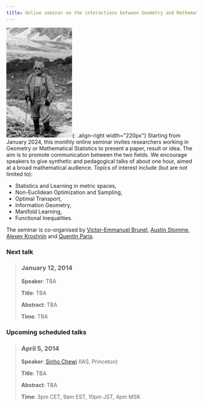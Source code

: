 ```yaml
---
title: Online seminar on the interactions between Geometry and Mathematical Statistics
---
```

![A.D.Alexandrov following the gradient](/images/Alexandrov.png "A.D.Alexandrov following the gradient"){: .align-right width="220px"}
Starting from January 2024, this monthly online seminar invites researchers working in Geometry or Mathematical Statistics to present a paper, result or idea. The aim is to promote communication between the two fields. We encourage speakers to give synthetic and pedagogical talks of about one hour, aimed at a broad mathematical audience. Topics of interest include (but are not limited to): 
- Statistics and Learning in metric spaces,
- Non-Euclidean Optimization and Sampling,
- Optimal Transport,
- Information Geometry,
- Manifold Learning,
- Functional Inequalities. 

The seminar is co-organised by  [Victor-Emmanuel Brunel](https://vebrunel.fr), [Austin Stomme](https://austinjstromme.github.io), [Alexey Kroshnin](https://www.hse.ru/en/org/persons/219293044) and [Quentin Paris](https://qparis-math.github.io).

### Next talk


> ### January 12, 2014
> 
> **Speaker**: TBA
> 
> **Title**: TBA
> 
> **Abstract**: TBA
> 
> **Time**: TBA


### Upcoming scheduled talks
<!--
> ### February 9, 2014
> 
> **Speaker**: TBA
> 
> **Title**: TBA
> 
> **Abstract**: TBA
> 
> **Time**: TBA
-->

<!--
> ### March 8, 2014
> 
> **Speaker**: TBA
> 
> **Title**: TBA
> 
> **Abstract**: TBA
> 
> **Time**: TBA
-->

> ### April 5, 2014
> 
> **Speaker**: [Sinho Chewi](https://chewisinho.github.io) (IAS, Princeton)
> 
> **Title**: TBA
> 
> **Abstract**: TBA
> 
> **Time**: 3pm CET, 9am EST, 10pm JST, 4pm MSK

<!--
> ### May 3, 2014
> 
> **Speaker**: TBA
> 
> **Title**: TBA
> 
> **Abstract**: TBA
> 
> **Time**: TBA
-->

<!--
> ### May 31, 2014
> 
> **Speaker**: TBA
> 
> **Title**: TBA
> 
> **Abstract**: TBA
> 
> **Time**: TBA
-->

<!--
> ### June 28, 2014
> 
> **Speaker**: TBA
> 
> **Title**: TBA
> 
> **Abstract**: TBA
> 
> **Time**: TBA
-->
